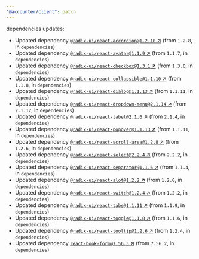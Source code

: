 ```yaml
---
"@accounter/client": patch
---
```

dependencies updates:
  - Updated dependency [`@radix-ui/react-accordion@1.2.10` ↗︎](https://www.npmjs.com/package/@radix-ui/react-accordion/v/1.2.10) (from `1.2.8`, in `dependencies`)
  - Updated dependency [`@radix-ui/react-avatar@1.1.9` ↗︎](https://www.npmjs.com/package/@radix-ui/react-avatar/v/1.1.9) (from `1.1.7`, in `dependencies`)
  - Updated dependency [`@radix-ui/react-checkbox@1.3.1` ↗︎](https://www.npmjs.com/package/@radix-ui/react-checkbox/v/1.3.1) (from `1.3.0`, in `dependencies`)
  - Updated dependency [`@radix-ui/react-collapsible@1.1.10` ↗︎](https://www.npmjs.com/package/@radix-ui/react-collapsible/v/1.1.10) (from `1.1.8`, in `dependencies`)
  - Updated dependency [`@radix-ui/react-dialog@1.1.13` ↗︎](https://www.npmjs.com/package/@radix-ui/react-dialog/v/1.1.13) (from `1.1.11`, in `dependencies`)
  - Updated dependency [`@radix-ui/react-dropdown-menu@2.1.14` ↗︎](https://www.npmjs.com/package/@radix-ui/react-dropdown-menu/v/2.1.14) (from `2.1.12`, in `dependencies`)
  - Updated dependency [`@radix-ui/react-label@2.1.6` ↗︎](https://www.npmjs.com/package/@radix-ui/react-label/v/2.1.6) (from `2.1.4`, in `dependencies`)
  - Updated dependency [`@radix-ui/react-popover@1.1.13` ↗︎](https://www.npmjs.com/package/@radix-ui/react-popover/v/1.1.13) (from `1.1.11`, in `dependencies`)
  - Updated dependency [`@radix-ui/react-scroll-area@1.2.8` ↗︎](https://www.npmjs.com/package/@radix-ui/react-scroll-area/v/1.2.8) (from `1.2.6`, in `dependencies`)
  - Updated dependency [`@radix-ui/react-select@2.2.4` ↗︎](https://www.npmjs.com/package/@radix-ui/react-select/v/2.2.4) (from `2.2.2`, in `dependencies`)
  - Updated dependency [`@radix-ui/react-separator@1.1.6` ↗︎](https://www.npmjs.com/package/@radix-ui/react-separator/v/1.1.6) (from `1.1.4`, in `dependencies`)
  - Updated dependency [`@radix-ui/react-slot@1.2.2` ↗︎](https://www.npmjs.com/package/@radix-ui/react-slot/v/1.2.2) (from `1.2.0`, in `dependencies`)
  - Updated dependency [`@radix-ui/react-switch@1.2.4` ↗︎](https://www.npmjs.com/package/@radix-ui/react-switch/v/1.2.4) (from `1.2.2`, in `dependencies`)
  - Updated dependency [`@radix-ui/react-tabs@1.1.11` ↗︎](https://www.npmjs.com/package/@radix-ui/react-tabs/v/1.1.11) (from `1.1.9`, in `dependencies`)
  - Updated dependency [`@radix-ui/react-toggle@1.1.8` ↗︎](https://www.npmjs.com/package/@radix-ui/react-toggle/v/1.1.8) (from `1.1.6`, in `dependencies`)
  - Updated dependency [`@radix-ui/react-tooltip@1.2.6` ↗︎](https://www.npmjs.com/package/@radix-ui/react-tooltip/v/1.2.6) (from `1.2.4`, in `dependencies`)
  - Updated dependency [`react-hook-form@7.56.3` ↗︎](https://www.npmjs.com/package/react-hook-form/v/7.56.3) (from `7.56.2`, in `dependencies`)
